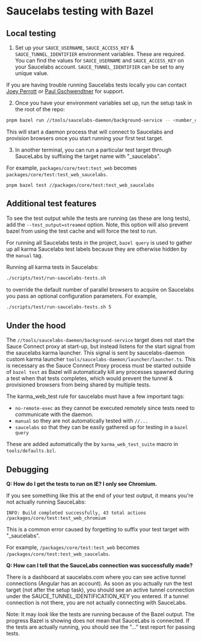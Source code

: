 # Saucelabs testing with Bazel

## Local testing

1. Set up your `SAUCE_USERNAME`, `SAUCE_ACCESS_KEY` & `SAUCE_TUNNEL_IDENTIFIER` environment variables.
These are required. You can find the values for `SAUCE_USERNAME` and `SAUCE_ACCESS_KEY` on your Saucelabs account. `SAUCE_TUNNEL_IDENTIFIER` can be set to any unique value.

If you are having trouble running Saucelabs tests locally you can contact [Joey Perrott](https://github.com/josephperrott) or [Paul Gschwendtner](https://github.com/devversion) for support.

2. Once you have your environment variables set up, run the setup task in the root of the repo:

``` bash
pnpm bazel run //tools/saucelabs-daemon/background-service -- <number_of_browsers>
```

This will start a daemon process that will connect to Saucelabs and provision browsers
once you start running your first test target.

3. In another terminal, you can run a particular test target through SauceLabs by suffixing the target name with "_saucelabs".

For example, `packages/core/test:test_web` becomes `packages/core/test:test_web_saucelabs`.

```
pnpm bazel test //packages/core/test:test_web_saucelabs
```

## Additional test features

To see the test output while the tests are running (as these are long tests), add the `--test_output=streamed` option. 
Note, this option will also prevent bazel from using the test cache and will force the test to run.

For running all Saucelabs tests in the project, `bazel query` is used to gather up all karma Saucelabs test labels because they are otherwise hidden by the `manual` tag.

Running all karma tests in Saucelabs:

``` bash
./scripts/test/run-saucelabs-tests.sh
```

to override the default number of parallel browsers to acquire on Saucelabs you
pass an optional configuration parameters. For example,

``` bash
./scripts/test/run-saucelabs-tests.sh 5
```

## Under the hood

The `//tools/saucelabs-daemon/background-service` target does not start the Sauce Connect proxy at start-up, but instead listens for the start signal from the saucelabs karma launcher. 
This signal is sent by saucelabs-daemon custom karma launcher `tools/saucelabs-daemon/launcher/launcher.ts`. 
This is necessary as the Sauce Connect Proxy process must be started outside of `bazel test` as Bazel will automatically kill any processes spawned during a test when that tests completes, which would prevent the tunnel & provisioned browsers from being shared by multiple tests.

The karma_web_test rule for saucelabs must have a few important tags:

*  `no-remote-exec` as they cannot be executed remotely since tests need to communicate with the daemon.
*  `manual` so they are not automatically tested with `//...`
*  `saucelabs` so that they can be easily gathered up for testing in a `bazel query`

These are added automatically the by `karma_web_test_suite` macro in `tools/defaults.bzl`.

## Debugging

**Q: How do I get the tests to run on IE? I only see Chromium.**

If you see something like this at the end of your test output, it means you're not actually running SauceLabs: 

```
INFO: Build completed successfully, 43 total actions
/packages/core/test:test_web_chromium
``` 

This is a common error caused by forgetting to suffix your test target with "_saucelabs".

For example, `/packages/core/test:test_web` becomes `/packages/core/test:test_web_saucelabs`.

**Q: How can I tell that the SauceLabs connection was successfully made?**

There is a dashboard at saucelabs.com where you can see active tunnel connections (Angular has an account).
As soon as you actually run the test target (not after the setup task), you should see an active tunnel connection under the SAUCE_TUNNEL_IDENTIFICATION_KEY you entered. 
If a tunnel connection is not there, you are not actually connecting with SauceLabs.

Note: It may *look* like the tests are running because of the Bazel output. 
The progress Bazel is showing does not mean that SauceLabs is connected.
If the tests are actually running, you should see the "..." test report for passing tests.
